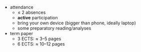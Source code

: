 - attendance
	- $\leq$ 2 absences
	- **active** participation
	- bring your own device (bigger than phone, ideally laptop)
	- some preparatory reading/analyses
- term paper
	- 3 ECTS: $\approx$ 3–5 pages
	- 6 ECTS: $\approx$ 10–12 pages